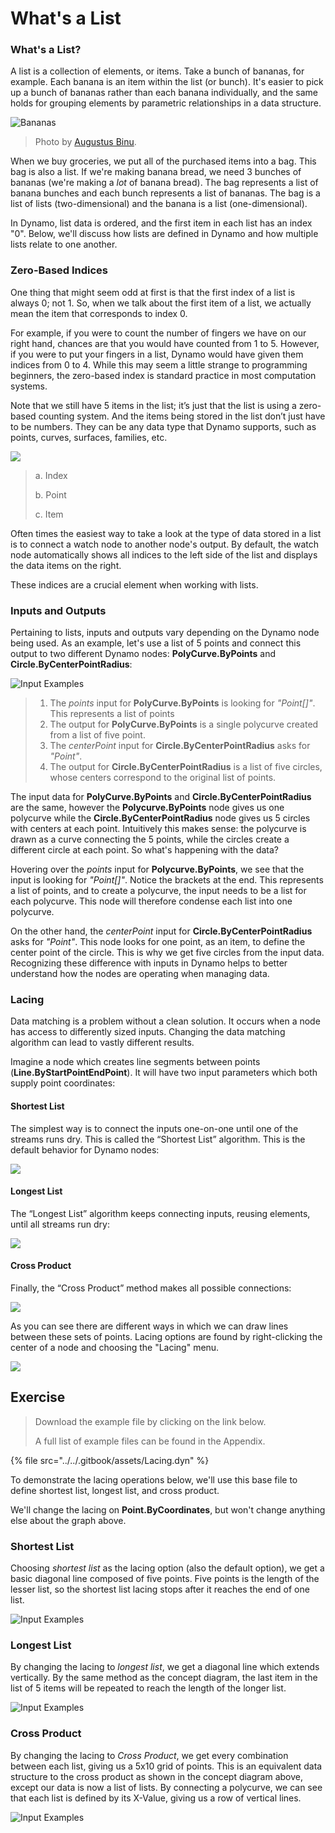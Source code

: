 # What's a List

### What's a List?

A list is a collection of elements, or items. Take a bunch of bananas, for example. Each banana is an item within the list (or bunch). It's easier to pick up a bunch of bananas rather than each banana individually, and the same holds for grouping elements by parametric relationships in a data structure.

![Bananas](../images/5-4/1/Bananas\_white\_background\_DS.jpg)

> Photo by [Augustus Binu](https://commons.wikimedia.org/wiki/File:Bananas\_white\_background\_DS.jpg?fastcci\_from=11404890\&c1=11404890\&d1=15\&s=200\&a=list).

When we buy groceries, we put all of the purchased items into a bag. This bag is also a list. If we're making banana bread, we need 3 bunches of bananas (we're making a _lot_ of banana bread). The bag represents a list of banana bunches and each bunch represents a list of bananas. The bag is a list of lists (two-dimensional) and the banana is a list (one-dimensional).

In Dynamo, list data is ordered, and the first item in each list has an index "0". Below, we'll discuss how lists are defined in Dynamo and how multiple lists relate to one another.

### Zero-Based Indices

One thing that might seem odd at first is that the first index of a list is always 0; not 1. So, when we talk about the first item of a list, we actually mean the item that corresponds to index 0.

For example, if you were to count the number of fingers we have on our right hand, chances are that you would have counted from 1 to 5. However, if you were to put your fingers in a list, Dynamo would have given them indices from 0 to 4. While this may seem a little strange to programming beginners, the zero-based index is standard practice in most computation systems.

Note that we still have 5 items in the list; it’s just that the list is using a zero-based counting system. And the items being stored in the list don’t just have to be numbers. They can be any data type that Dynamo supports, such as points, curves, surfaces, families, etc.

![](<../images/5-4/1/what's a list - zero based indices.jpg>)

> a. Index
>
> b. Point
>
> c. Item

Often times the easiest way to take a look at the type of data stored in a list is to connect a watch node to another node's output. By default, the watch node automatically shows all indices to the left side of the list and displays the data items on the right.

These indices are a crucial element when working with lists.

### Inputs and Outputs

Pertaining to lists, inputs and outputs vary depending on the Dynamo node being used. As an example, let's use a list of 5 points and connect this output to two different Dynamo nodes: **PolyCurve.ByPoints** and **Circle.ByCenterPointRadius**:

![Input Examples](<../images/5-4/1/what's a list - inputs and outputs.jpg>)

> 1. The _points_ input for **PolyCurve.ByPoints** is looking for _"Point\[]"_. This represents a list of points
> 2. The output for **PolyCurve.ByPoints** is a single polycurve created from a list of five point.
> 3. The _centerPoint_ input for **Circle.ByCenterPointRadius** asks for _"Point"_.
> 4. The output for **Circle.ByCenterPointRadius** is a list of five circles, whose centers correspond to the original list of points.

The input data for **PolyCurve.ByPoints** and **Circle.ByCenterPointRadius** are the same, however the **Polycurve.ByPoints** node gives us one polycurve while the **Circle.ByCenterPointRadius** node gives us 5 circles with centers at each point. Intuitively this makes sense: the polycurve is drawn as a curve connecting the 5 points, while the circles create a different circle at each point. So what's happening with the data?

Hovering over the _points_ input for **Polycurve.ByPoints**, we see that the input is looking for _"Point\[]"_. Notice the brackets at the end. This represents a list of points, and to create a polycurve, the input needs to be a list for each polycurve. This node will therefore condense each list into one polycurve.

On the other hand, the _centerPoint_ input for **Circle.ByCenterPointRadius** asks for _"Point"_. This node looks for one point, as an item, to define the center point of the circle. This is why we get five circles from the input data. Recognizing these difference with inputs in Dynamo helps to better understand how the nodes are operating when managing data.

### Lacing

Data matching is a problem without a clean solution. It occurs when a node has access to differently sized inputs. Changing the data matching algorithm can lead to vastly different results.

Imagine a node which creates line segments between points (**Line.ByStartPointEndPoint**). It will have two input parameters which both supply point coordinates:

#### Shortest List

The simplest way is to connect the inputs one-on-one until one of the streams runs dry. This is called the “Shortest List” algorithm. This is the default behavior for Dynamo nodes:

![](<../images/5-4/1/what's a list - lacing - shortest.jpg>)

#### Longest List

The “Longest List” algorithm keeps connecting inputs, reusing elements, until all streams run dry:

![](<../images/5-4/1/what's a list - lacing - longest.jpg>)

#### Cross Product

Finally, the “Cross Product” method makes all possible connections:

![](<../images/5-4/1/what's a list - lacing - cross.jpg>)

As you can see there are different ways in which we can draw lines between these sets of points. Lacing options are found by right-clicking the center of a node and choosing the "Lacing" menu.

![](<../images/5-4/1/what's a list - right click lacing opt.jpg>)

## Exercise

> Download the example file by clicking on the link below.
>
> A full list of example files can be found in the Appendix.

{% file src="../../.gitbook/assets/Lacing.dyn" %}

To demonstrate the lacing operations below, we'll use this base file to define shortest list, longest list, and cross product.

We'll change the lacing on **Point.ByCoordinates**, but won't change anything else about the graph above.

### Shortest List

Choosing _shortest list_ as the lacing option (also the default option), we get a basic diagonal line composed of five points. Five points is the length of the lesser list, so the shortest list lacing stops after it reaches the end of one list.

![Input Examples](<../images/5-4/1/what's a list - lacing exercise 01.jpg>)

### **Longest List**

By changing the lacing to _longest list_, we get a diagonal line which extends vertically. By the same method as the concept diagram, the last item in the list of 5 items will be repeated to reach the length of the longer list.

![Input Examples](<../images/5-4/1/what's a list - lacing exercise 02.jpg>)

### **Cross Product**

By changing the lacing to _Cross Product_, we get every combination between each list, giving us a 5x10 grid of points. This is an equivalent data structure to the cross product as shown in the concept diagram above, except our data is now a list of lists. By connecting a polycurve, we can see that each list is defined by its X-Value, giving us a row of vertical lines.

![Input Examples](<../images/5-4/1/what's a list - lacing exercise 03.jpg>)
